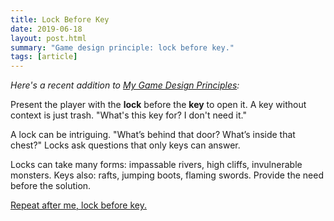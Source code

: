 ```yaml
---
title: Lock Before Key
date: 2019-06-18
layout: post.html
summary: "Game design principle: lock before key."
tags: [article]
---
```


_Here's a recent addition to [My Game Design Principles](/post/game-design-principles/):_

Present the player with the **lock** before the **key** to open it. A key without context is just trash. "What's this key for? I don't need it."

A lock can be intriguing. "What’s behind that door? What’s inside that chest?" Locks ask questions that only keys can answer.

Locks can take many forms: impassable rivers, high cliffs, invulnerable monsters. Keys also: rafts, jumping boots, flaming swords. Provide the need before the solution.

[Repeat after me, lock before key.](http://howtomakeanrpg.com/a/how-zelda-gets-lock-and-key-puzzles-right.html)

